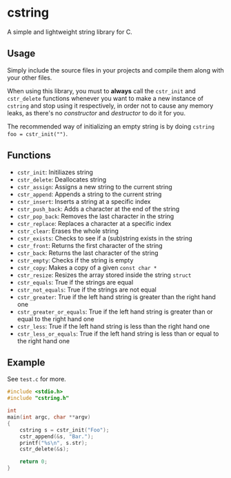 # cstring

A simple and lightweight string library for C.

## Usage

Simply include the source files in your projects and compile them
along with your other files.  

When using this library, you must to **always** call the `cstr_init` and `cstr_delete` 
functions whenever you want to make a new instance of `cstring` and stop using it respectively,
in order not to cause any memory leaks, as there's no *constructor* and *destructor* to do it for you.  

The recommended way of initializing an empty string is by doing `cstring foo = cstr_init("")`.

## Functions

* `cstr_init`: Initiliazes string
* `cstr_delete`: Deallocates string
* `cstr_assign`: Assigns a new string to the current string
* `cstr_append`: Appends a string to the current string
* `cstr_insert`: Inserts a string at a specific index
* `cstr_push_back`: Adds a character at the end of the string
* `cstr_pop_back`: Removes the last character in the string
* `cstr_replace`: Replaces a character at a specific index
* `cstr_clear`: Erases the whole string
* `cstr_exists`: Checks to see if a (sub)string exists in the string
* `cstr_front`: Returns the first character of the string
* `cstr_back`: Returns the last character of the string
* `cstr_empty`: Checks if the string is empty
* `cstr_copy`: Makes a copy of a given `const char *`
* `cstr_resize`: Resizes the array stored inside the string `struct`
* `cstr_equals`: True if the strings are equal
* `cstr_not_equals`: True if the strings are not equal
* `cstr_greater`: True if the left hand string is greater than the right hand one
* `cstr_greater_or_equals`: True if the left hand string is greater than or equal to the right hand one
* `cstr_less`: True if the left hand string is less than the right hand one
* `cstr_less_or_equals`: True if the left hand string is less than or equal to the right hand one

## Example

See `test.c` for more.

```c
#include <stdio.h>
#include "cstring.h"

int
main(int argc, char **argv)
{
    cstring s = cstr_init("Foo");
    cstr_append(&s, "Bar.");
    printf("%s\n", s.str);
    cstr_delete(&s);

    return 0;
}
```
